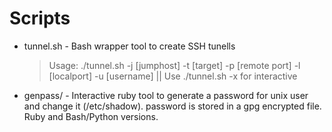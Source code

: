 Scripts
=======

* tunnel.sh - Bash wrapper tool to create SSH tunells

	> Usage: ./tunnel.sh -j [jumphost] -t [target] -p [remote port] -l [localport] -u [username] || Use ./tunnel.sh -x for interactive

* genpass/ - Interactive ruby tool to generate a password for unix user and change it (/etc/shadow). password is stored in a gpg encrypted file. Ruby and Bash/Python versions.
